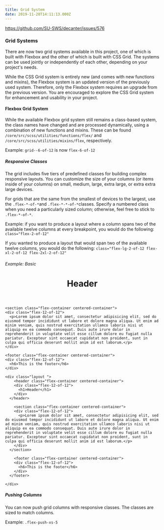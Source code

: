 ```yaml
---
title: Grid System
date: 2019-11-28T14:11:13.000Z
---
```

https://github.com/SU-SWS/decanter/issues/576

### Grid Systems

There are now two grid systems available in this project, one of which is built
with Flexbox and the other of which is built with CSS Grid. The systems can be
used jointly or independently of each other, depending on your project's
needs.

While the CSS Grid system is entirely new (and comes with new functions and mixins),
the Flexbox system is an updated version of the previously used system. Therefore,
only the Flexbox system requires an upgrade from the previous version. You are
encouraged to explore the CSS Grid system for enhancement and usability in your
project.

#### Flexbox Grid System

While the available Flexbox grid system still remains a class-based system, the
class names have changed and are processed dynamically, using a combination of new
functions and mixins. These can be found `/core/src/scss/utilities/functions/flex/`
and `/core/src/scss/utilities/mixins/flex`, respectively.

Example: `grid--6-of-12` is now `flex-6-of-12`

##### Responsive Classes

The grid includes five tiers of predefined classes for building complex responsive
layouts. You can customize the size of your columns (or items inside of your columns)
on small, medium, large, extra large, or extra extra large devices.

For grids that are the same from the smallest of devices to the largest, use the
`.flex-*-of-*`and `.flex-*-*-of-*`classes. Specify a numbered class when you need
a particularly sized column; otherwise, feel free to stick to `.flex-*-of-*`.

Example: if you want to produce a layout where a column spans two of the available
twelve columns at every breakpoint, you would do the following: `class="flex-2-of-12"`

If you wanted to produce a layout that would span two of the available
twelve columns, you would do the following: `class="flex-lg-2-of-12 flex-xl-2-of-12 flex-2xl-2-of-12"`

###### Example: Basic 

<div class="layout ">
    <header class="flex-container centered-container">
    <div class="flex-12-of-12">
      <h1>Header</h1>
    </div>
  </header>
  
    <section class="flex-container centered-container">
    <div class="flex-12-of-12">
      <p>Lorem ipsum dolor sit amet, consectetur adipisicing elit, sed do eiusmod tempor incididunt ut labore et dolore magna aliqua. Ut enim ad minim veniam, quis nostrud exercitation ullamco laboris nisi ut aliquip ex ea commodo consequat. Duis aute irure dolor in reprehenderit in voluptate velit esse cillum dolore eu fugiat nulla pariatur. Excepteur sint occaecat cupidatat non proident, sunt in culpa qui officia deserunt mollit anim id est laborum.</p>
    </div>
  </section>
  
    <footer class="flex-container centered-container">
    <div class="flex-12-of-12">
      <h6>This is the footer</h6>
    </div>
  </footer>
  
</div>

```
<div class="layout ">
    <header class="flex-container centered-container">
    <div class="flex-12-of-12">
      <h1>Header</h1>
    </div>
  </header>
  
    <section class="flex-container centered-container">
    <div class="flex-12-of-12">
      <p>Lorem ipsum dolor sit amet, consectetur adipisicing elit, sed do eiusmod tempor incididunt ut labore et dolore magna aliqua. Ut enim ad minim veniam, quis nostrud exercitation ullamco laboris nisi ut aliquip ex ea commodo consequat. Duis aute irure dolor in reprehenderit in voluptate velit esse cillum dolore eu fugiat nulla pariatur. Excepteur sint occaecat cupidatat non proident, sunt in culpa qui officia deserunt mollit anim id est laborum.</p>
    </div>
  </section>
  
    <footer class="flex-container centered-container">
    <div class="flex-12-of-12">
      <h6>This is the footer</h6>
    </div>
  </footer>
  
</div>
```

##### Pushing Columns

You can now push grid columns with responsive classes. The classes are sized to
match columns.

Example: `.flex-push-xs-5`
